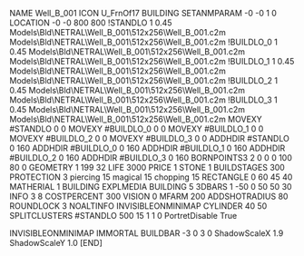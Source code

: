 NAME Well_B_001
ICON U_FrnOf17
BUILDING
SETANMPARAM -0 -0 1 0
LOCATION -0 -0 800 800
!STANDLO      1 0.45 Models\Bld\NETRAL\Well_B_001\512x256\Well_B_001.c2m Models\Bld\NETRAL\Well_B_001\512x256\Well_B_001.c2m 
!BUILDLO_0    1 0.45 Models\Bld\NETRAL\Well_B_001\512x256\Well_B_001.c2m Models\Bld\NETRAL\Well_B_001\512x256\Well_B_001.c2m 
!BUILDLO_1    1 0.45 Models\Bld\NETRAL\Well_B_001\512x256\Well_B_001.c2m Models\Bld\NETRAL\Well_B_001\512x256\Well_B_001.c2m 
!BUILDLO_2    1 0.45 Models\Bld\NETRAL\Well_B_001\512x256\Well_B_001.c2m Models\Bld\NETRAL\Well_B_001\512x256\Well_B_001.c2m 
!BUILDLO_3    1 0.45 Models\Bld\NETRAL\Well_B_001\512x256\Well_B_001.c2m Models\Bld\NETRAL\Well_B_001\512x256\Well_B_001.c2m 
MOVEXY #STANDLO   0 0
MOVEXY #BUILDLO_0 0 0
MOVEXY #BUILDLO_1 0 0
MOVEXY #BUILDLO_2 0 0
MOVEXY #BUILDLO_3 0 0
ADDHDIR #STANDLO 0 160
ADDHDIR #BUILDLO_0 0 160
ADDHDIR #BUILDLO_1 0 160
ADDHDIR #BUILDLO_2 0 160
ADDHDIR #BUILDLO_3 0 160
BORNPOINTS3 2 0 0 0 100 80 0
GEOMETRY 1 199 32
LIFE     3000
PRICE 1 STONE 1
BUILDSTAGES 300
PROTECTION 3 piercing 15 magical 15 chopping 15
RECTANGLE    0 60 45 40
MATHERIAL 1 BUILDING
EXPLMEDIA BUILDING 5
3DBARS 1 -50 0 50 50 30
INFO 3 8
COSTPERCENT 300
VISION 0
MFARM 200
ADDSHOTRADIUS 80
ROUNDLOCK 3
NOALTINFO
INVISIBLEONMINIMAP
CYLINDER 40 50
SPLITCLUSTERS #STANDLO 500 15 1 1 0
PortretDisable True

INVISIBLEONMINIMAP
IMMORTAL
BUILDBAR -3 0 3 0
ShadowScaleX 1.9
ShadowScaleY 1.0
[END]
